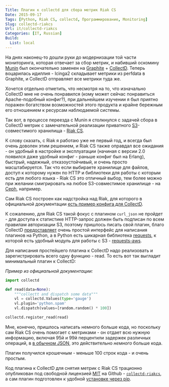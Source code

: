```yaml
---
Title: Плагин к collectd для сбора метрик Riak CS
Date: 2015-09-17
Tags: [Python, Riak CS, collectd, Программирование, Monitoring]
Slug: collectd-riakcs
Url: it/collectd-riakcs
Categories: [IT, Russian]
Build:
  List: local
---
```


На днях наконец-то дошли руки до модернизации той части мониторинга, которая
отвечает за сбор метрик, и набивший оскомину [Munin](http://munin-monitoring.org) был
окончательно заменен на [Graphite](https://graphite.readthedocs.org/en/latest/) + [CollectD](http://collectd.org).
Теперь воцарилась идиллия - Icinga2 складывает метрики из perfdata в Graphite,
и CollectD отправляет все метрики туда же.

Хочется отдельно отметить, что несмотря на то, что изначально CollectD мне
не очень понравился (кому может сейчас понравиться Apache-подобный конфиг?), при
дальнейшем изучении я был приятно поражен богатством возможностей этого
продукта и крайне бережным его отношением к ресурсам наблюдаемой системы.

Так вот, в процессе переезда с Munin я столкнулся с задачей сбора в CollectD
метрик с замечательной реализации приватного
[S3](https://ru.wikipedia.org/wiki/Amazon_S3)-совместимого хранилища -
[Riak CS](http://docs.basho.com/riakcs/latest).

К слову сказать, с Riak я работаю уже не первый год, и всегда был очень доволен
этим решением, и Riak CS также оправдал все ожидания - он удобный в настройке
и эксплуатации (начиная с версии 2.0 появился даже удобный конфиг - раньше
конфиг был на Erlang), быстрый, надежный, отказоустойчивый, и очень просто масштабируется.
Так что если выбираете хранилище для файлов, доступ к которому нужен по HTTP и
библиотеки для работы с которым есть для любого языка - Riak CS это отличный выбор,
тем более можно при желании смигрировать на любое S3-совместимое хранилище - на
[Ceph](http://ceph.com), например.

Сам Riak CS построен как надстройка над Riak, для которого в официальной
документации [есть пример конфига для CollectD](http://docs.basho.com/riak/1.4.8/ops/running/monitoring/collectd/).

К сожалению, для Riak CS такой фокус с плагином `curl_json` не пройдет - для
доступа к статистике HTTP-запрос должен быть подписан по всем правилам
авторизации S3, поэтому пришлось писать свой плагин, благо CollectD
[предоставляет](https://collectd.org/documentation/manpages/collectd-python.5.shtml#writing_your_own_plugins)
очень простой интерфейс для написания плагинов на Python, а в Python есть
шикарная библиотека [requests](https://www.python-requests.org/), к которой есть удобный
модуль для работы с S3 - [requests-aws](https://github.com/tax/python-requests-aws).

Для написания простейшего плагина к CollectD надо реализовать и
зарегистрировать всего одну функцию - read. То есть вот так выгладит минимальный
плагин к CollectD:

*Пример из официальной документации:*
```Python
import collectd

def read(data=None):
    """collectt and dispatch some data"""
    vl = collectd.Values(type='gauge')
    vl.plugin='python.spam'
    vl.dispatch(values=[random.random() * 100])

collectd.register_read(read)
```

Мне, конечно, пришлось написать немного больше кода, но поскольку сам Riak CS
очень помогает c метриками - он отдает всю нужную информацию, включая
95й и 99й перцентили задержек различных операций, в
[в обычном JSON](http://docs.basho.com/riakcs/latest/cookbooks/Monitoring-and-Metrics/),
это действительно *немного* больше кода.

Плагин получился крошечным - меньше 100 строк кода - и
очень простым.

Код плагина к CollectD для снятия метрик с Riak CS трационно опубликован под
свободной лицензией [MIT](https://opensource.org/licenses/MIT)
на Github - [`collectd-riakcs`](https://github.com/abulimov/collectd-riakcs),
а сам плагин подготовлен к удобной [установке через pip](https://github.com/abulimov/collectd-riakcs#setup).
